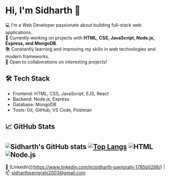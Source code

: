 # Hi, I'm Sidharth 👋

💻 I’m a Web Developer passionate about building full-stack web applications.  
🚀 Currently working on projects with **HTML, CSS, JavaScript, Node.js, Express, and MongoDB**.  
📚 Constantly learning and improving my skills in web technologies and modern frameworks.  
🌱 Open to collaborations on interesting projects!

## 🛠️ Tech Stack
- Frontend: HTML, CSS, JavaScript, EJS, React
- Backend: Node.js, Express
- Database: MongoDB
- Tools: Git, GitHub, VS Code, Postman

## 📈 GitHub Stats
![Sidharth's GitHub stats](https://github-readme-stats.vercel.app/api?username=sidharthpanigrahi&show_icons=true&theme=radical)
[![Top Langs](https://github-readme-stats.vercel.app/api/top-langs/?username=sidharthpanigrahi&layout=compact)](https://github.com/sidharthpanigrahi)
![HTML](https://img.shields.io/badge/HTML-E34F26?style=flat&logo=html5&logoColor=white)
![Node.js](https://img.shields.io/badge/Node.js-339933?style=flat&logo=nodedotjs&logoColor=white)
---

🔗 [LinkedIn][(https://www.linkedin.com/in/sidharth-panigrahi-1785b0266/) | 📫 sidharthpanigrahi2003@gmail.com

